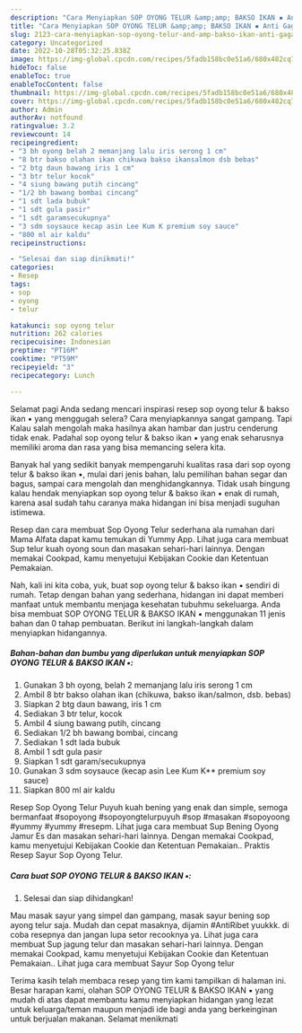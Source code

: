 ```yaml
---
description: "Cara Menyiapkan SOP OYONG TELUR &amp;amp; BAKSO IKAN ▪ Anti Gagal"
title: "Cara Menyiapkan SOP OYONG TELUR &amp;amp; BAKSO IKAN ▪ Anti Gagal"
slug: 2123-cara-menyiapkan-sop-oyong-telur-and-amp-bakso-ikan-anti-gagal
category: Uncategorized
date: 2022-10-28T05:32:25.838Z
image: https://img-global.cpcdn.com/recipes/5fadb158bc0e51a6/680x482cq70/sop-oyong-telur-bakso-ikan-foto-resep-utama.jpg
hideToc: false
enableToc: true
enableTocContent: false
thumbnail: https://img-global.cpcdn.com/recipes/5fadb158bc0e51a6/680x482cq70/sop-oyong-telur-bakso-ikan-foto-resep-utama.jpg
cover: https://img-global.cpcdn.com/recipes/5fadb158bc0e51a6/680x482cq70/sop-oyong-telur-bakso-ikan-foto-resep-utama.jpg
author: Admin
authorAv: notfound
ratingvalue: 3.2
reviewcount: 14
recipeingredient:
- "3 bh oyong belah 2 memanjang lalu iris serong 1 cm"
- "8 btr bakso olahan ikan chikuwa bakso ikansalmon dsb bebas"
- "2 btg daun bawang iris 1 cm"
- "3 btr telur kocok"
- "4 siung bawang putih cincang"
- "1/2 bh bawang bombai cincang"
- "1 sdt lada bubuk"
- "1 sdt gula pasir"
- "1 sdt garamsecukupnya"
- "3 sdm soysauce kecap asin Lee Kum K premium soy sauce"
- "800 ml air kaldu"
recipeinstructions:

- "Selesai dan siap dinikmati!"
categories:
- Resep
tags:
- sop
- oyong
- telur

katakunci: sop oyong telur 
nutrition: 262 calories
recipecuisine: Indonesian
preptime: "PT16M"
cooktime: "PT59M"
recipeyield: "3"
recipecategory: Lunch

---
```



Selamat pagi Anda sedang mencari inspirasi resep sop oyong telur &amp; bakso ikan ▪ yang menggugah selera? Cara menyiapkannya sangat gampang. Tapi Kalau salah mengolah maka hasilnya akan hambar dan justru cenderung tidak enak. Padahal sop oyong telur &amp; bakso ikan ▪ yang enak seharusnya memiliki aroma dan rasa yang bisa memancing selera kita.


Banyak hal yang sedikit banyak mempengaruhi kualitas rasa dari sop oyong telur &amp; bakso ikan ▪, mulai dari jenis bahan, lalu pemilihan bahan segar dan bagus, sampai cara mengolah dan menghidangkannya. Tidak usah bingung kalau hendak menyiapkan sop oyong telur &amp; bakso ikan ▪ enak di rumah, karena asal sudah tahu caranya maka hidangan ini bisa menjadi suguhan istimewa.

Resep dan cara membuat Sop Oyong Telur sederhana ala rumahan dari Mama Alfata dapat kamu temukan di Yummy App. Lihat juga cara membuat Sup telur kuah oyong soun dan masakan sehari-hari lainnya. Dengan memakai Cookpad, kamu menyetujui Kebijakan Cookie dan Ketentuan Pemakaian.


Nah, kali ini kita coba, yuk, buat sop oyong telur &amp; bakso ikan ▪ sendiri di rumah. Tetap dengan bahan yang sederhana, hidangan ini dapat memberi manfaat untuk membantu menjaga kesehatan tubuhmu sekeluarga. Anda bisa membuat SOP OYONG TELUR &amp; BAKSO IKAN ▪ menggunakan 11 jenis bahan dan 0 tahap pembuatan. Berikut ini langkah-langkah dalam menyiapkan hidangannya.

<!--inarticleads1-->

##### Bahan-bahan dan bumbu yang diperlukan untuk menyiapkan SOP OYONG TELUR &amp; BAKSO IKAN ▪:

1. Gunakan 3 bh oyong, belah 2 memanjang lalu iris serong 1 cm
1. Ambil 8 btr bakso olahan ikan (chikuwa, bakso ikan/salmon, dsb. bebas)
1. Siapkan 2 btg daun bawang, iris 1 cm
1. Sediakan 3 btr telur, kocok
1. Ambil 4 siung bawang putih, cincang
1. Sediakan 1/2 bh bawang bombai, cincang
1. Sediakan 1 sdt lada bubuk
1. Ambil 1 sdt gula pasir
1. Siapkan 1 sdt garam/secukupnya
1. Gunakan 3 sdm soysauce (kecap asin Lee Kum K** premium soy sauce)
1. Siapkan 800 ml air kaldu


Resep Sop Oyong Telur Puyuh kuah bening yang enak dan simple, semoga bermanfaat #sopoyong #sopoyongtelurpuyuh #sop #masakan #sopoyoong #yummy #yummy #resepm. Lihat juga cara membuat Sup Bening Oyong Jamur Es dan masakan sehari-hari lainnya. Dengan memakai Cookpad, kamu menyetujui Kebijakan Cookie dan Ketentuan Pemakaian.. Praktis Resep Sayur Sop Oyong Telur. 

<!--inarticleads2-->

##### Cara buat SOP OYONG TELUR &amp; BAKSO IKAN ▪:


1. Selesai dan siap dihidangkan!

Mau masak sayur yang simpel dan gampang, masak sayur bening sop ayong telur saja. Mudah dan cepat masaknya, dijamin #AntiRibet yuukkk. di coba resepnya dan jangan lupa setor recooknya ya. Lihat juga cara membuat Sup jagung telur dan masakan sehari-hari lainnya. Dengan memakai Cookpad, kamu menyetujui Kebijakan Cookie dan Ketentuan Pemakaian.. Lihat juga cara membuat Sayur Sop Oyong telur 

Terima kasih telah membaca resep yang tim kami tampilkan di halaman ini. Besar harapan kami, olahan SOP OYONG TELUR &amp; BAKSO IKAN ▪ yang mudah di atas dapat membantu kamu menyiapkan hidangan yang lezat untuk keluarga/teman maupun menjadi ide bagi anda yang berkeinginan untuk berjualan makanan. Selamat menikmati
